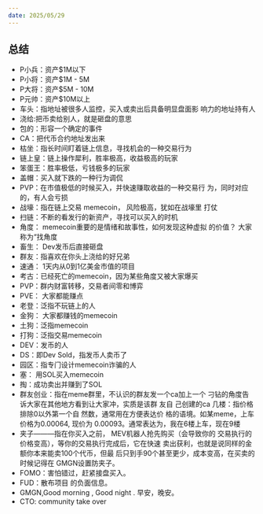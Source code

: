 ```yaml
---
date: 2025/05/29
---
```


## 总结
- P⼩兵：资产$1M以下
- P⼩将：资产$1M - 5M
- P⼤将：资产$5M - 10M
- P元帅：资产$10M以上
- ⻋头：指地址被很多⼈监控，买⼊或卖出后具备明显盘⾯影
响⼒的地址持有⼈
- 浇给:把币卖给别⼈，就是砸盘的意思
- 包的：形容⼀个确定的事件
- CA：把代币合约地址发出来
- 枯坐：指⻓时间盯着链上信息，寻找机会的⼀种交易⾏为
- 链上皇：链上操作犀利，胜率极⾼，收益极⾼的玩家
- 笨蛋王：胜率极低，亏钱极多的玩家
- 盖帽：买⼊就下跌的⼀种⾏为调侃
- PVP：在市值极低的时候买⼊，并快速赚取收益的⼀种交易⾏
为，同时对应的，有⼈会亏损
- 战壕：指在链上交易 memecoin， ⻛险极⾼，犹如在战壕⾥
打仗
- 扫链：不断的看发⾏的新资产，寻找可以买⼊的时机
- ⻆度： memecoin重要的是情绪和故事性，如何发现这种虚拟
的价值？ ⼤家称为“找⻆度
- 畜⽣： Dev发币后直接砸盘
- 群友：指喜欢在你头上浇给的好兄弟
- 速通： 1天内从0到1亿美⾦市值的项⽬
- 考古：已经死亡的memecoin，因为某些⻆度⼜被⼤家爆买
- PVP：群内财富转移，交易者间零和博弈
- PVE： ⼤家都能赚点
- ⽼登：泛指不玩链上的⼈
- ⾦狗： ⼤家都赚钱的memecoin
- ⼟狗：泛指memecoin
- 打狗：泛指交易memecoin
- DEV：发币的⼈
- DS：即Dev Sold，指发币⼈卖币了
- 园区：指专⻔设计memecoin诈骗的⼈
- 塞： ⽤SOL买⼊memecoin
- 掏：成功卖出并赚到了SOL
- 群友创业：指在meme群⾥，不认识的群友发⼀个ca加上⼀个
刁钻的⻆度告诉⼤家在其他地⽅看到让⼤家冲，实质是该群
友⾃ ⼰创建的ca
⼏楼：指价格排除0以外第⼀个⾃ 然数，通常⽤在⽅便表达价
格的语境。如某meme，上⻋价格为0.00064, 现价为
0.00093。通常表达为，我在6楼上⻋，现在9楼
- 夹⼦———指在你买⼊之前， MEV机器⼈抢先购买（会导致你的
交易执⾏的价格变⾼），等你的交易执⾏完成后，它在快速
卖出获利，也就是说同样的⾦额你本来能卖100个代币，但最
后只到⼿90个甚⾄更少，成本变⾼，在买卖的时候记得在
GMGN设置防夹⼦。
- FOMO：害怕错过，赶紧接盘买⼊。
- FUD：散布项⽬ 的负⾯信息。
- GMGN,Good morning , Good night . 早安，晚安。
- CTO: community take over
